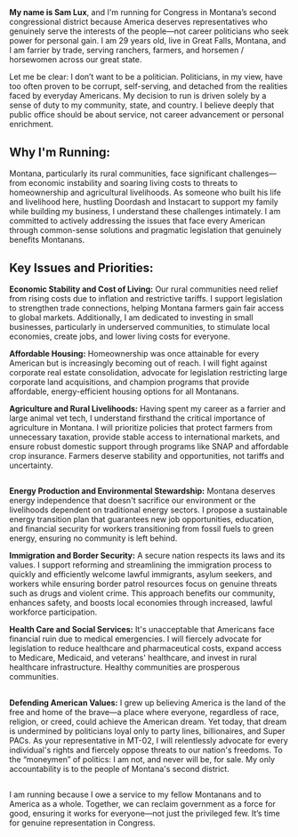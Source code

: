 ## 
**My name is Sam Lux**, and I'm running for Congress in Montana’s second congressional district because America deserves representatives who genuinely serve the interests of the people—not career politicians who seek power for personal gain. I am 29 years old, live in Great Falls, Montana, and I am farrier by trade, serving ranchers, farmers, and horsemen / horsewomen across our great state.

Let me be clear: I don’t want to be a politician. Politicians, in my view, have too often proven to be corrupt, self-serving, and detached from the realities faced by everyday Americans. My decision to run is driven solely by a sense of duty to my community, state, and country. I believe deeply that public office should be about service, not career advancement or personal enrichment.

## **Why I'm Running:**
Montana, particularly its rural communities, face significant challenges—from economic instability and soaring living costs to threats to homeownership and agricultural livelihoods. As someone who built his life and livelihood here, hustling Doordash and Instacart to support my family while building my business, I understand these challenges intimately. I am committed to actively addressing the issues that face every American through common-sense solutions and pragmatic legislation that genuinely benefits Montanans.

## **Key Issues and Priorities:**
**Economic Stability and Cost of Living:** Our rural communities need relief from rising costs due to inflation and restrictive tariffs. I support legislation to strengthen trade connections, helping Montana farmers gain fair access to global markets. Additionally, I am dedicated to investing in small businesses, particularly in underserved communities, to stimulate local economies, create jobs, and lower living costs for everyone.

**Affordable Housing:** Homeownership was once attainable for every American but is increasingly becoming out of reach. I will fight against corporate real estate consolidation, advocate for legislation restricting large corporate land acquisitions, and champion programs that provide affordable, energy-efficient housing options for all Montanans.

**Agriculture and Rural Livelihoods:** Having spent my career as a farrier and large animal vet tech, I understand firsthand the critical importance of agriculture in Montana. I will prioritize policies that protect farmers from unnecessary taxation, provide stable access to international markets, and ensure robust domestic support through programs like SNAP and affordable crop insurance. Farmers deserve stability and opportunities, not tariffs and uncertainty.

## 
**Energy Production and Environmental Stewardship:** Montana deserves energy independence that doesn't sacrifice our environment or the livelihoods dependent on traditional energy sectors. I propose a sustainable energy transition plan that guarantees new job opportunities, education, and financial security for workers transitioning from fossil fuels to green energy, ensuring no community is left behind.

**Immigration and Border Security:** A secure nation respects its laws and its values. I support reforming and streamlining the immigration process to quickly and efficiently welcome lawful immigrants, asylum seekers, and workers while ensuring border patrol resources focus on genuine threats such as drugs and violent crime. This approach benefits our community, enhances safety, and boosts local economies through increased, lawful workforce participation.

**Health Care and Social Services:** It's unacceptable that Americans face financial ruin due to medical emergencies. I will fiercely advocate for legislation to reduce healthcare and pharmaceutical costs, expand access to Medicare, Medicaid, and veterans' healthcare, and invest in rural healthcare infrastructure. Healthy communities are prosperous communities.

##
**Defending American Values:** I grew up believing America is the land of the free and home of the brave—a place where everyone, regardless of race, religion, or creed, could achieve the American dream. Yet today, that dream is undermined by politicians loyal only to party lines, billionaires, and Super PACs. As your representative in MT-02, I will relentlessly advocate for every individual's rights and fiercely oppose threats to our nation's freedoms. To the “moneymen” of politics: I am not, and never will be, for sale. My only accountability is to the people of Montana's second district.

##
I am running because I owe a service to my fellow Montanans and to America as a whole. Together, we can reclaim government as a force for good, ensuring it works for everyone—not just the privileged few. It’s time for genuine representation in Congress.
